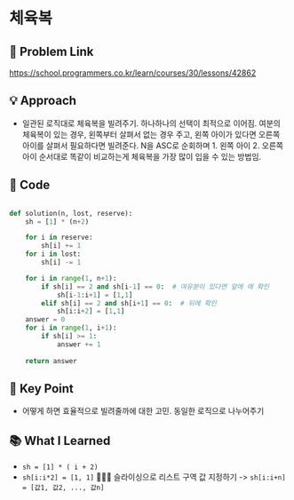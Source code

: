 
#  체육복

## 🔗 Problem Link  
https://school.programmers.co.kr/learn/courses/30/lessons/42862

## 💡 Approach  
- 일관된 로직대로 체육복을 빌려주기. 하나하나의 선택이 최적으로 이어짐. 여분의 체육복이 있는 경우, 왼쪽부터 살펴서 없는 경우 주고, 왼쪽 아이가 있다면 오른쪽 아이를 살펴서 필요하다면 빌려준다. N을 ASC로 순회하며 1. 왼쪽 아이 2. 오른쪽 아이 순서대로 똑같이 비교하는게 체육복을 가장 많이 입을 수 있는 방법임. 

## 🧾 Code  
```python

def solution(n, lost, reserve):
    sh = [1] * (n+2)

    for i in reserve:
        sh[i] += 1
    for i in lost:
        sh[i] -= 1

    for i in range(1, n+1):
        if sh[i] == 2 and sh[i-1] == 0:  # 여유분이 있다면 앞에 애 확인
            sh[i-1:i+1] = [1,1]
        elif sh[i] == 2 and sh[i+1] == 0:  # 뒤에 확인 
            sh[i:i+2] = [1,1]
    answer = 0
    for i in range(1, i+1):
        if sh[i] >= 1:
            answer += 1
        
    return answer  

```

## 🎯 Key Point  
- 어떻게 하면 효율적으로 빌려줄까에 대한 고민. 동일한 로직으로 나누어주기

## 📚 What I Learned  
- `sh = [1] * ( i + 2)`
- `sh[i:i*2] = [1, 1]` 🌟🌟🌟 슬라이싱으로 리스트 구역 값 지정하기
-> `sh[i:i+n] = [값1, 값2, ..., 값n]`